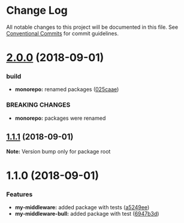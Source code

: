 # Change Log

All notable changes to this project will be documented in this file.
See [Conventional Commits](https://conventionalcommits.org) for commit guidelines.

<a name="2.0.0"></a>
# [2.0.0](https://github.com/bitliner/my-middleware/compare/v1.1.1...v2.0.0) (2018-09-01)


### build

* **monorepo:** renamed packages ([025caae](https://github.com/bitliner/my-middleware/commit/025caae))


### BREAKING CHANGES

* **monorepo:** packages were renamed





<a name="1.1.1"></a>
## [1.1.1](https://github.com/bitliner/my-middleware/compare/v1.1.0...v1.1.1) (2018-09-01)

**Note:** Version bump only for package root





<a name="1.1.0"></a>
# 1.1.0 (2018-09-01)


### Features

* **my-middleware:** added package with tests ([a5249ee](https://github.com/bitliner/my-middleware/commit/a5249ee))
* **my-middleware-bull:** added package with test ([6947b3d](https://github.com/bitliner/my-middleware/commit/6947b3d))
